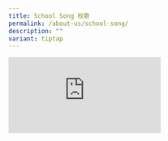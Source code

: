 ```yaml
---
title: School Song 校歌
permalink: /about-us/school-song/
description: ""
variant: tiptap
---
```

<div class="iframe-wrapper">
<iframe allowfullscreen="true" frameborder="0" src="https://www.youtube.com/embed/CAwuknFgQnI"></iframe>
</div>
<p></p>